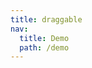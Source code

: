```yaml
---
title: draggable
nav:
  title: Demo
  path: /demo
---
```


<code src="../examples/draggable.tsx"></code>
